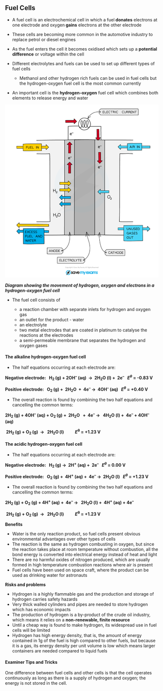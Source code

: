 Fuel Cells
----------

* A fuel cell is an electrochemical cell in which a fuel<b> donates</b> electrons at one electrode and oxygen<b> gains</b> electrons at the other electrode
* These cells are becoming more common in the automotive industry to replace petrol or diesel engines
* As the fuel enters the cell it becomes oxidised which sets up a <b>potential difference</b> or voltage within the cell
* Different electrolytes and fuels can be used to set up different types of fuel cells

  + Methanol and other hydrogen rich fuels can be used in fuel cells but the hydrogen-oxygen fuel cell is the most common currently
* An important cell is the <b>hydrogen-oxygen</b> fuel cell which combines both elements to release energy and water

![Hydrogen-oxygen fuel cell, IGCSE & GCSE Chemistry revision notes](Hydrogen-oxygen-fuel-cell.png)

*<b>Diagram showing the movement of hydrogen, oxygen and electrons in a hydrogen-oxygen fuel cell</b>*

* The fuel cell consists of

  + a reaction chamber with separate inlets for hydrogen and oxygen gas
  + an outlet for the product - water
  + an electrolyte
  + two metal electrodes that are coated in platinum to catalyse the reactions at the electrodes
  + a semi-permeable membrane that separates the hydrogen and oxygen gases

#### The alkaline hydrogen-oxygen fuel cell

* The half equations occurring at each electrode are:

<b>Negative electrode:   H</b><sub><b>2 </b></sub><b>(g) + 2OH</b><sup><b>–</b></sup><b> (aq)  →  2H</b><sub><b>2</b></sub><b>O (l) +  2e</b><sup><b>–</b></sup><b>   </b>*<b>E</b>*<sup>*<b>θ</b>*</sup>*<b> </b>*<b>= -0.83 V</b>

<b>Positive electrode:   O</b><sub><b>2 </b></sub><b>(g) +  2H</b><sub><b>2</b></sub><b>O  +  4e</b><sup><b>–</b></sup><b> →  4OH</b><sup><b>–</b></sup><b> (aq)   </b>*<b>E</b>*<sup>*<b>θ</b>*</sup><b> = +0.40 V </b>

* The overall reaction is found by combining the two half equations and cancelling the common terms:

<b>2H</b><sub><b>2 </b></sub><b>(g) + 4OH</b><sup><b>–</b></sup><b> (aq) + O</b><sub><b>2 </b></sub><b>(g) +  2H</b><sub><b>2</b></sub><b>O   +  4e</b><sup><b>–</b></sup><b> →   4H</b><sub><b>2</b></sub><b>O (l) +  4e</b><sup><b>–</b></sup><b> + 4OH</b><sup><b>–</b></sup><b> (aq)</b>

<b> 2H</b><sub><b>2 </b></sub><b>(g) + O</b><sub><b>2 </b></sub><b>(g)  →   2H</b><sub><b>2</b></sub><b>O</b><sub><b> </b></sub><b>(l)           </b>*<b>E</b>*<sup><b>θ</b></sup><b> = +1.23 V</b>

#### The acidic hydrogen-oxygen fuel cell

* The half equations occurring at each electrode are:

<b>Negative electrode:   H</b><sub><b>2 </b></sub><b>(g) →  2H</b><sup><b>+</b></sup><b> (aq) +  2e</b><sup><b>–</b></sup><b>   </b>*<b>E</b>*<sup>*<b>θ</b>*</sup>*<b> </b>*<b>= 0.00 V</b>

<b>Positive electrode:   O</b><sub><b>2 </b></sub><b>(g) +  4H</b><sup><b>+</b></sup><b> (aq) +  4e</b><sup><b>–</b></sup><b> →  2H</b><sub><b>2</b></sub><b>O</b><sub><b> </b></sub><b>(l)   </b>*<b>E</b>*<sup>*<b>θ</b>*</sup><b> = +1.23 V </b>

* The overall reaction is found by combining the two half equations and cancelling the common terms:

<b>2H</b><sub><b>2 </b></sub><b>(g) + O</b><sub><b>2</b></sub><b> (g) + 4H</b><sup><b>+</b></sup><sub><b> </b></sub><b>(aq) +  4e</b><sup><b>–</b></sup><b> →   2H</b><sub><b>2</b></sub><b>O (l) +  4H</b><sup><b>+</b></sup><b> (aq) + 4e</b><sup><b>–</b></sup><b> </b>

<b> 2H</b><sub><b>2 </b></sub><b>(g) + O</b><sub><b>2 </b></sub><b>(g)  →   2H</b><sub><b>2</b></sub><b>O</b><sub><b> </b></sub><b>(l)           </b>*<b>E</b>*<sup><b>θ</b></sup><b> = +1.23 V</b>

<b>Benefits</b>

* Water is the only reaction product, so fuel cells present obvious environmental advantages over other types of cells
* The reaction is the same as hydrogen combusting in oxygen, but since the reaction takes place at room temperature without combustion, all the bond energy is converted into electrical energy instead of heat and light
* There are no harmful oxides of nitrogen produced, which are usually formed in high temperature combustion reactions where air is present
* Fuel cells have been used on space craft, where the product can be used as drinking water for astronauts

<b>Risks and problems</b>

* Hydrogen is a highly flammable gas and the production and storage of hydrogen carries safety hazards
* Very thick walled cylinders and pipes are needed to store hydrogen which has economic impacts
* The production of hydrogen is a by-product of the crude oil industry, which means it relies on a <b>non-renewable, finite resource</b>
* Until a cheap way is found to make hydrogen, its widespread use in fuel cells will be limited
* Hydrogen has high energy density, that is, the amount of energy contained in 1g of the fuel is high compared to other fuels, but because it is a gas, its energy density per unit volume is low which means larger containers are needed compared to liquid fuels

#### Examiner Tips and Tricks

One difference between fuel cells and other cells is that the cell operates continuously as long as there is a supply of hydrogen and oxygen; the energy is not stored in the cell.